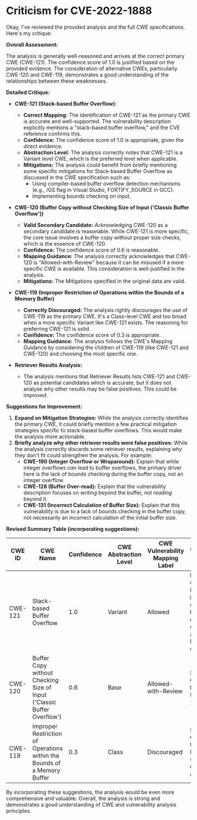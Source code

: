 # Criticism for CVE-2022-1888

Okay, I've reviewed the provided analysis and the full CWE specifications. Here's my critique:

**Overall Assessment:**

The analysis is generally well-reasoned and arrives at the correct primary CWE (CWE-121). The confidence score of 1.0 is justified based on the provided evidence. The consideration of alternative CWEs, particularly CWE-120 and CWE-119, demonstrates a good understanding of the relationships between these weaknesses.

**Detailed Critique:**

*   **CWE-121 (Stack-based Buffer Overflow):**

    *   **Correct Mapping:** The identification of CWE-121 as the primary CWE is accurate and well-supported. The vulnerability description explicitly mentions a "stack-based buffer overflow," and the CVE reference confirms this.
    *   **Confidence:** The confidence score of 1.0 is appropriate, given the direct evidence.
    *   **Abstraction Level:** The analysis correctly notes that CWE-121 is a Variant level CWE, which is the preferred level when applicable.
    *   **Mitigations:** The analysis could benefit from briefly mentioning some specific mitigations for Stack-based Buffer Overflow as discussed in the CWE specification such as:
        *   Using compiler-based buffer overflow detection mechanisms (e.g., /GS flag in Visual Studio, FORTIFY_SOURCE in GCC).
        *   Implementing bounds checking on input.

*   **CWE-120 (Buffer Copy without Checking Size of Input ('Classic Buffer Overflow'))**

    *   **Valid Secondary Candidate:** Acknowledging CWE-120 as a secondary candidate is reasonable. While CWE-121 is more specific, the core issue involves a buffer copy without proper size checks, which is the essence of CWE-120.
    *   **Confidence:** The confidence score of 0.6 is reasonable.
    *   **Mapping Guidance:** The analysis correctly acknowledges that CWE-120 is "Allowed-with-Review" because it can be misused if a more specific CWE is available. This consideration is well-justified in the analysis.
    *    **Mitigations:** The Mitigations specified in the original data are valid.

*   **CWE-119 (Improper Restriction of Operations within the Bounds of a Memory Buffer)**

    *   **Correctly Discouraged:** The analysis rightly discourages the use of CWE-119 as the primary CWE. It's a Class-level CWE and too broad when a more specific Variant like CWE-121 exists. The reasoning for preferring CWE-121 is solid.
    *   **Confidence:** The confidence score of 0.3 is appropriate.
    *   **Mapping Guidance:** The analysis follows the CWE's Mapping Guidance by considering the children of CWE-119 (like CWE-121 and CWE-120) and choosing the most specific one.

*   **Retriever Results Analysis:**

    *   The analysis mentions that Retriever Results lists CWE-121 and CWE-120 as potential candidates which is accurate, but it does not analyse why other results may be false positives. This could be improved.

**Suggestions for Improvement:**

1.  **Expand on Mitigation Strategies:** While the analysis correctly identifies the primary CWE, it could briefly mention a few practical mitigation strategies specific to stack-based buffer overflows. This would make the analysis more actionable.
2.  **Briefly analyze why other retriever results were false positives:** While the analysis correctly discards some retriever results, explaining *why* they don't fit could strengthen the analysis. For example:
    *   **CWE-190 (Integer Overflow or Wraparound):** Explain that while integer overflows *can* lead to buffer overflows, the primary driver here is the lack of bounds checking during the buffer copy, not an integer overflow.
    *   **CWE-126 (Buffer Over-read):** Explain that the vulnerability description focuses on *writing* beyond the buffer, not *reading* beyond it.
    *   **CWE-131 (Incorrect Calculation of Buffer Size):** Explain that this vulnerability is due to a lack of bounds checking in the buffer copy, not necessarily an incorrect calculation of the initial buffer size.

**Revised Summary Table (incorporating suggestions):**

| CWE ID | CWE Name | Confidence | CWE Abstraction Level | CWE Vulnerability Mapping Label | CWE-Vulnerability Mapping Notes |
|---|---|---|---|---|---|
| CWE-121 | Stack-based Buffer Overflow | 1.0 | Variant | Allowed | Primary CWE. Mitigations include compiler-based overflow detection and input bounds checking. |
| CWE-120 | Buffer Copy without Checking Size of Input ('Classic Buffer Overflow') | 0.6 | Base | Allowed-with-Review | Secondary Candidate, less specific than CWE-121. |
| CWE-119 | Improper Restriction of Operations within the Bounds of a Memory Buffer | 0.3 | Class | Discouraged | Secondary Candidate, too broad.  More specific CWEs are available. |

By incorporating these suggestions, the analysis would be even more comprehensive and valuable. Overall, the analysis is strong and demonstrates a good understanding of CWE and vulnerability analysis principles.